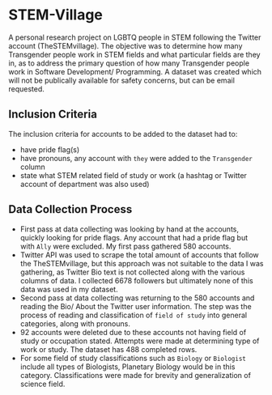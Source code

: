 # STEM-Village
A personal research project on LGBTQ people in STEM following the Twitter account (TheSTEMvillage). 
The objective was to determine how many Transgender people work in STEM fields and what particular fields are they in, as to address the primary question of how many Transgender people work in Software Development/ Programming. A dataset was created which will not be publically available for safety concerns, but can be email requested.

## Inclusion Criteria
The inclusion criteria for accounts to be added to the dataset had to: 
- have pride flag(s)
- have pronouns, any account with `they` were added to the `Transgender` column
- state what STEM related field of study or work (a hashtag or Twitter account of department was also used)



## Data Collection Process
- First pass at data collecting was looking by hand at the accounts, quickly looking for pride flags. Any account that had a pride flag but with `Ally` were excluded. My first pass gathered 580 accounts.
- Twitter API was used to scrape the total amount of accounts that follow the TheSTEMvillage, but this approach was not suitable to the data I was gathering, as Twitter Bio text is not collected along with the various columns of data. I collected 6678 followers but ultimately none of this data was used in my dataset.
- Second pass at data collecting was returning to the 580 accounts and reading the Bio/ About the Twitter user information. The step was the process of reading and classification of `field of study` into general categories, along with pronouns. 
- 92 accounts were deleted due to these accounts not having field of study or occupation stated. Attempts were made at determining type of work or study. The dataset has 488 completed rows.
- For some field of study classifications such as `Biology` or `Biologist` include all types of Biologists, Planetary Biology would be in this category. Classifications were made for brevity and generalization of science field. 

